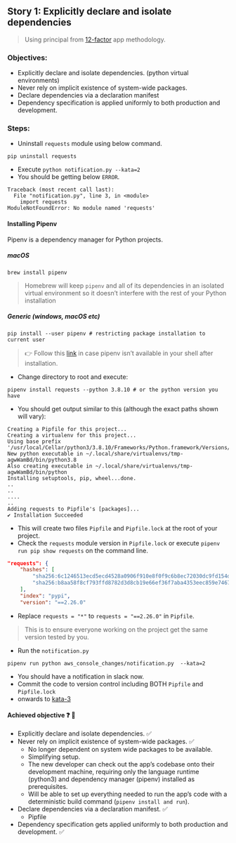 
## Story 1: Explicitly declare and isolate dependencies

> Using principal from [12-factor](https://12factor.net/) app methodology.
 
### Objectives:
- Explicitly declare and isolate dependencies. (python virtual environments)
- Never rely on implicit existence of system-wide packages.
- Declare dependencies via a declaration manifest
- Dependency specification is applied uniformly to both production and development.

### Steps:
- Uninstall `requests` module using below command.
```shell
pip uninstall requests
```
- Execute `python notification.py --kata=2`
- You should be getting below `ERROR`.
```
Traceback (most recent call last):
  File "notification.py", line 3, in <module>
    import requests
ModuleNotFoundError: No module named 'requests'
```
#### Installing Pipenv
Pipenv is a dependency manager for Python projects.
##### macOS 
```shell
brew install pipenv
```
>Homebrew will keep `pipenv` and all of its dependencies in an isolated virtual environment so it doesn’t 
> interfere with the rest of your Python installation

##### Generic (windows, macOS etc)
```shell
pip install --user pipenv # restricting package installation to current user
```
> :point_right:  Follow this [link](https://pipenv-fork.readthedocs.io/en/latest/install.html#pragmatic-installation-of-pipenv) in case pipenv isn’t available in your shell after installation.
- Change directory to root and execute:
```shell
pipenv install requests --python 3.8.10 # or the python version you have
```
- You should get output similar to this (although the exact paths shown will vary):
```shell
Creating a Pipfile for this project...
Creating a virtualenv for this project...
Using base prefix '/usr/local/Cellar/python3/3.8.10/Frameworks/Python.framework/Versions/3.8'
New python executable in ~/.local/share/virtualenvs/tmp-agwWamBd/bin/python3.8
Also creating executable in ~/.local/share/virtualenvs/tmp-agwWamBd/bin/python
Installing setuptools, pip, wheel...done.
..
..
....
..
Adding requests to Pipfile's [packages]...
✔ Installation Succeeded
```
- This will create two files `Pipfile` and `Pipfile.lock` at the root of your project.
- Check the `requests` module version in `Pipfile.lock` or execute `pipenv run pip show requests` 
  on the command line.
```json
"requests": {
    "hashes": [
        "sha256:6c1246513ecd5ecd4528a0906f910e8f0f9c6b8ec72030dc9fd154dc1a6efd24",
        "sha256:b8aa58f8cf793ffd8782d3d8cb19e66ef36f7aba4353eec859e74678b01b07a7"
    ],
    "index": "pypi",
    "version": "==2.26.0"
```
- Replace `requests = "*"` to `requests = "==2.26.0"` in `Pipfile`. 
>This is to ensure everyone working on the project get the same version tested by you.
- Run the `notification.py`
```shell
pipenv run python aws_console_changes/notification.py  --kata=2
```
- You should have a notification in slack now.
- Commit the code to version control including BOTH `Pipfile` and `Pipfile.lock`
- onwards to [kata-3](../kata-3/HOW-TO.md)

#### Achieved objective :question: :thinking:
- Explicitly declare and isolate dependencies. :white_check_mark:
- Never rely on implicit existence of system-wide packages.  :white_check_mark:
  - No longer dependent on system wide packages to be available.
  - Simplifying setup.
  - The new developer can check out the app’s codebase onto their development machine, requiring only the language
    runtime (python3) and dependency manager (pipenv) installed as prerequisites.
  - Will be able to set up everything needed to run the app’s code with a deterministic build command (`pipenv install and run`).
- Declare dependencies via a declaration manifest. :white_check_mark:
  - Pipfile
- Dependency specification gets applied uniformly to both production and development.  :white_check_mark:
